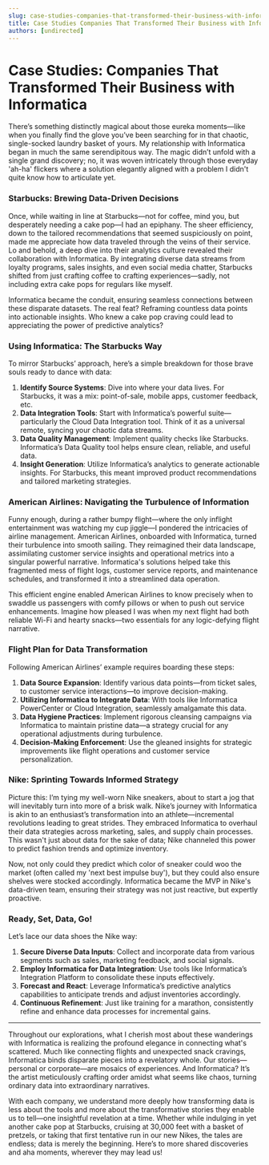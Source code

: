 ```yaml
---
slug: case-studies-companies-that-transformed-their-business-with-informatica
title: Case Studies Companies That Transformed Their Business with Informatica
authors: [undirected]
---
```



# Case Studies: Companies That Transformed Their Business with Informatica

There’s something distinctly magical about those eureka moments—like when you finally find the glove you’ve been searching for in that chaotic, single-socked laundry basket of yours. My relationship with Informatica began in much the same serendipitous way. The magic didn’t unfold with a single grand discovery; no, it was woven intricately through those everyday 'ah-ha' flickers where a solution elegantly aligned with a problem I didn't quite know how to articulate yet.

### Starbucks: Brewing Data-Driven Decisions

Once, while waiting in line at Starbucks—not for coffee, mind you, but desperately needing a cake pop—I had an epiphany. The sheer efficiency, down to the tailored recommendations that seemed suspiciously on point, made me appreciate how data traveled through the veins of their service. Lo and behold, a deep dive into their analytics culture revealed their collaboration with Informatica. By integrating diverse data streams from loyalty programs, sales insights, and even social media chatter, Starbucks shifted from just crafting coffee to crafting experiences—sadly, not including extra cake pops for regulars like myself.

Informatica became the conduit, ensuring seamless connections between these disparate datasets. The real feat? Reframing countless data points into actionable insights. Who knew a cake pop craving could lead to appreciating the power of predictive analytics?

### Using Informatica: The Starbucks Way

To mirror Starbucks’ approach, here’s a simple breakdown for those brave souls ready to dance with data:

1. **Identify Source Systems**: Dive into where your data lives. For Starbucks, it was a mix: point-of-sale, mobile apps, customer feedback, etc.
2. **Data Integration Tools**: Start with Informatica’s powerful suite—particularly the Cloud Data Integration tool. Think of it as a universal remote, syncing your chaotic data streams.
3. **Data Quality Management**: Implement quality checks like Starbucks. Informatica’s Data Quality tool helps ensure clean, reliable, and useful data.
4. **Insight Generation**: Utilize Informatica’s analytics to generate actionable insights. For Starbucks, this meant improved product recommendations and tailored marketing strategies.

### American Airlines: Navigating the Turbulence of Information

Funny enough, during a rather bumpy flight—where the only inflight entertainment was watching my cup jiggle—I pondered the intricacies of airline management. American Airlines, onboarded with Informatica, turned their turbulence into smooth sailing. They reimagined their data landscape, assimilating customer service insights and operational metrics into a singular powerful narrative. Informatica's solutions helped take this fragmented mess of flight logs, customer service reports, and maintenance schedules, and transformed it into a streamlined data operation.

This efficient engine enabled American Airlines to know precisely when to swaddle us passengers with comfy pillows or when to push out service enhancements. Imagine how pleased I was when my next flight had both reliable Wi-Fi and hearty snacks—two essentials for any logic-defying flight narrative.

### Flight Plan for Data Transformation

Following American Airlines’ example requires boarding these steps:

1. **Data Source Expansion**: Identify various data points—from ticket sales, to customer service interactions—to improve decision-making.
2. **Utilizing Informatica to Integrate Data**: With tools like Informatica PowerCenter or Cloud Integration, seamlessly amalgamate this data.
3. **Data Hygiene Practices**: Implement rigorous cleansing campaigns via Informatica to maintain pristine data—a strategy crucial for any operational adjustments during turbulence.
4. **Decision-Making Enforcement**: Use the gleaned insights for strategic improvements like flight operations and customer service personalization.

### Nike: Sprinting Towards Informed Strategy

Picture this: I’m tying my well-worn Nike sneakers, about to start a jog that will inevitably turn into more of a brisk walk. Nike’s journey with Informatica is akin to an enthusiast’s transformation into an athlete—incremental revolutions leading to great strides. They embraced Informatica to overhaul their data strategies across marketing, sales, and supply chain processes. This wasn't just about data for the sake of data; Nike channeled this power to predict fashion trends and optimize inventory.

Now, not only could they predict which color of sneaker could woo the market (often called my 'next best impulse buy'), but they could also ensure shelves were stocked accordingly. Informatica became the MVP in Nike's data-driven team, ensuring their strategy was not just reactive, but expertly proactive.

### Ready, Set, Data, Go!

Let’s lace our data shoes the Nike way:

1. **Secure Diverse Data Inputs**: Collect and incorporate data from various segments such as sales, marketing feedback, and social signals.
2. **Employ Informatica for Data Integration**: Use tools like Informatica’s Integration Platform to consolidate these inputs effectively.
3. **Forecast and React**: Leverage Informatica’s predictive analytics capabilities to anticipate trends and adjust inventories accordingly.
4. **Continuous Refinement**: Just like training for a marathon, consistently refine and enhance data processes for incremental gains.

---

Throughout our explorations, what I cherish most about these wanderings with Informatica is realizing the profound elegance in connecting what's scattered. Much like connecting flights and unexpected snack cravings, Informatica binds disparate pieces into a revelatory whole. Our stories—personal or corporate—are mosaics of experiences. And Informatica? It’s the artist meticulously crafting order amidst what seems like chaos, turning ordinary data into extraordinary narratives.

With each company, we understand more deeply how transforming data is less about the tools and more about the transformative stories they enable us to tell—one insightful revelation at a time. Whether while indulging in yet another cake pop at Starbucks, cruising at 30,000 feet with a basket of pretzels, or taking that first tentative run in our new Nikes, the tales are endless; data is merely the beginning. Here’s to more shared discoveries and aha moments, wherever they may lead us!